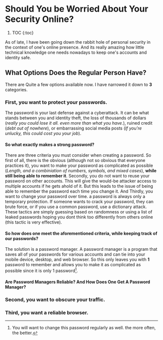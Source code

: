 # Should You be Worried About Your Security Online?

1. TOC
{:toc}

As of late, I have been going down the rabbit hole of personal security in the context of one's online presence.
And its really amazing how little technical knowledge one needs nowadays to keep one's accounts and identity safe.

## What Options Does the Regular Person Have?

There are Quite a few options available now. I have narrowed it down to **3** categories.

### First, you want to protect your passwords.

The password is your last defense against a cyberattack. It can be what stands between you and identity theft,
the loss of thousands of dollars (*really you could lose it all. even more than what you have.*), ruined credit (*debt out of nowhere*),
or embarrassing social media posts (*If you're unlucky, this could cost you your job*).

#### So what exactly makes a strong password? 

There are three criteria you must consider when creating a password. So first of all, there is the obvious (although not so obvious that everyone practices it), you want 
to make your password as complicated as possible (*Length, and a combiniation of numbers, symbols, and mixed cases*), **while still being able to remember it**.
Secondly, you do not want to reuse your password on other accounts. This will give the would-be attacker access to multiple accounts if he gets ahold
of it. But this leads to the issue of being able to remember the password each time you change it. And Thirdly, you want to change your password over time. 
a password is always only a temporary protection. If someone wants to crack your password, they can brute force,
or if you use a common password, use a dictionary attack. These tactics are simply guessing based on randomness or using a list
of leaked passwords hoping you dont think too differently from others online (this tactic is very effective).

#### So how does one meet the aforementioned criteria, while keeping track of our passwords?

The solution is a password manager. A password manager is a program that saves all of your passwords for various accounts and can tie into your
mobile device, desktop, and web browser. So this only leaves you with **1** password to remember and allows you to make it as complicated as possible
since it is only 1 password[^1]. 

#### Are Password Managers Reliable? And How Does One Get A Password Manager?



### Second, you want to obscure your traffic.

### Third, you want a reliable browser.

[^1]: You will want to change this password regularly as well. the more often, the better.
